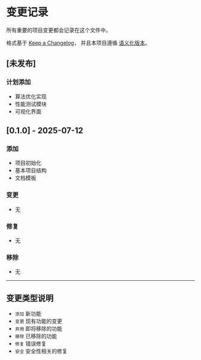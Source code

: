 # 变更记录

所有重要的项目变更都会记录在这个文件中。

格式基于 [Keep a Changelog](https://keepachangelog.com/zh-CN/1.0.0/)，
并且本项目遵循 [语义化版本](https://semver.org/lang/zh-CN/)。

## [未发布]

### 计划添加
- 算法优化实现
- 性能测试模块
- 可视化界面

## [0.1.0] - 2025-07-12

### 添加
- 项目初始化
- 基本项目结构
- 文档模板

### 变更
- 无

### 修复
- 无

### 移除
- 无

---

## 变更类型说明

- `添加` 新功能
- `变更` 现有功能的变更
- `弃用` 即将移除的功能
- `移除` 已移除的功能
- `修复` 错误修复
- `安全` 安全性相关的修复
